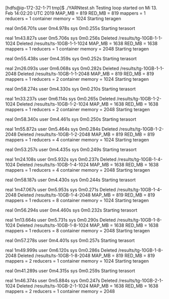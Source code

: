 [hdfs@ip-172-32-1-71 tmp]$ ./YARNtest.sh 
Testing loop started on Mi 13. Feb 14:02:20 UTC 2019
MAP_MB = 819
RED_MB = 819
mappers = 1
reducers = 1
container memory = 1024
Starting teragen

real	0m56.701s
user	0m4.978s
sys	0m0.255s
Starting terasort

real	1m43.827s
user	0m5.706s
sys	0m0.256s
Deleted /results/tg-10GB-1-1-1024
Deleted /results/ts-10GB-1-1-1024
MAP_MB = 1638
RED_MB = 1638
mappers = 1
reducers = 1
container memory = 2048
Starting teragen

real	0m55.438s
user	0m4.359s
sys	0m0.252s
Starting terasort

real	2m26.093s
user	0m6.068s
sys	0m0.282s
Deleted /results/tg-10GB-1-1-2048
Deleted /results/ts-10GB-1-1-2048
MAP_MB = 819
RED_MB = 819
mappers = 1
reducers = 2
container memory = 1024
Starting teragen

real	0m58.274s
user	0m4.330s
sys	0m0.210s
Starting terasort

real	1m33.237s
user	0m6.114s
sys	0m0.265s
Deleted /results/tg-10GB-1-2-1024
Deleted /results/ts-10GB-1-2-1024
MAP_MB = 1638
RED_MB = 1638
mappers = 1
reducers = 2
container memory = 2048
Starting teragen

real	0m58.340s
user	0m4.461s
sys	0m0.250s
Starting terasort

real	1m55.872s
user	0m5.464s
sys	0m0.284s
Deleted /results/tg-10GB-1-2-2048
Deleted /results/ts-10GB-1-2-2048
MAP_MB = 819
RED_MB = 819
mappers = 1
reducers = 4
container memory = 1024
Starting teragen

real	0m53.257s
user	0m4.435s
sys	0m0.249s
Starting terasort

real	1m24.108s
user	0m5.932s
sys	0m0.237s
Deleted /results/tg-10GB-1-4-1024
Deleted /results/ts-10GB-1-4-1024
MAP_MB = 1638
RED_MB = 1638
mappers = 1
reducers = 4
container memory = 2048
Starting teragen

real	0m58.187s
user	0m4.430s
sys	0m0.244s
Starting terasort

real	1m47.067s
user	0m5.953s
sys	0m0.271s
Deleted /results/tg-10GB-1-4-2048
Deleted /results/ts-10GB-1-4-2048
MAP_MB = 819
RED_MB = 819
mappers = 1
reducers = 8
container memory = 1024
Starting teragen

real	0m56.294s
user	0m4.460s
sys	0m0.232s
Starting terasort

real	1m13.664s
user	0m5.731s
sys	0m0.290s
Deleted /results/tg-10GB-1-8-1024
Deleted /results/ts-10GB-1-8-1024
MAP_MB = 1638
RED_MB = 1638
mappers = 1
reducers = 8
container memory = 2048
Starting teragen

real	0m57.278s
user	0m4.401s
sys	0m0.257s
Starting terasort

real	1m49.999s
user	0m6.120s
sys	0m0.286s
Deleted /results/tg-10GB-1-8-2048
Deleted /results/ts-10GB-1-8-2048
MAP_MB = 819
RED_MB = 819
mappers = 2
reducers = 1
container memory = 1024
Starting teragen

real	0m41.289s
user	0m4.315s
sys	0m0.259s
Starting terasort

real	1m46.374s
user	0m5.884s
sys	0m0.247s
Deleted /results/tg-10GB-2-1-1024
Deleted /results/ts-10GB-2-1-1024
MAP_MB = 1638
RED_MB = 1638
mappers = 2
reducers = 1
container memory = 2048


